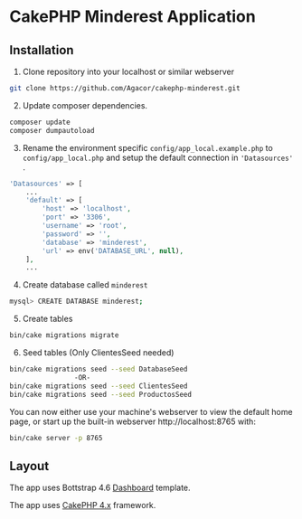 # CakePHP Minderest Application

## Installation

1. Clone repository into your localhost or similar webserver
```bash
git clone https://github.com/Agacor/cakephp-minderest.git
```

2. Update composer dependencies.
```bash
composer update
composer dumpautoload
```

3. Rename the environment specific `config/app_local.example.php` to `config/app_local.php` and setup the default connection in
`'Datasources'` .

```php
'Datasources' => [
    ...
    'default' => [
        'host' => 'localhost',
        'port' => '3306',
        'username' => 'root',
        'password' => '',
        'database' => 'minderest',
        'url' => env('DATABASE_URL', null),
    ],
    ...

```

4. Create database called `minderest`

```bash
mysql> CREATE DATABASE minderest;
```

5. Create tables
```bash
bin/cake migrations migrate
```

6. Seed tables (Only ClientesSeed needed)

```bash
bin/cake migrations seed --seed DatabaseSeed
                -OR-
bin/cake migrations seed --seed ClientesSeed
bin/cake migrations seed --seed ProductosSeed
```

You can now either use your machine's webserver to view the default home page, or start
up the built-in webserver http://localhost:8765 with:

```bash
bin/cake server -p 8765
```

## Layout

The app uses Bottstrap 4.6 [Dashboard](https://getbootstrap.com/docs/4.6/examples/dashboard/) template.

The app uses [CakePHP 4.x](https://book.cakephp.org/4/en/index.html) framework.
